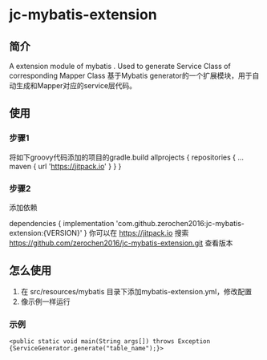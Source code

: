 # jc-mybatis-extension
## 简介
A extension module of mybatis . Used to generate Service Class of corresponding Mapper Class
基于Mybatis generator的一个扩展模块，用于自动生成和Mapper对应的service层代码。

## 使用
### 步骤1
将如下groovy代码添加的项目的gradle.build
allprojects {
	repositories {
		...
		maven { url 'https://jitpack.io' }
	}
}

### 步骤2
添加依赖

dependencies {
        implementation 'com.github.zerochen2016:jc-mybatis-extension:{VERSION}'
}
你可以在 https://jitpack.io 搜索 https://github.com/zerochen2016/jc-mybatis-extension.git 查看版本

## 怎么使用

1. 在 src/resources/mybatis 目录下添加mybatis-extension.yml，修改配置
2. 像示例一样运行
### 示例
	<public static void main(String args[]) throws Exception {ServiceGenerator.generate("table_name");}>
